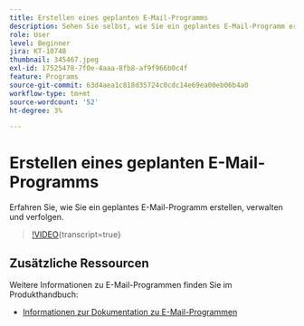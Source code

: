```yaml
---
title: Erstellen eines geplanten E-Mail-Programms
description: Sehen Sie selbst, wie Sie ein geplantes E-Mail-Programm erstellen, verwalten und verfolgen.
role: User
level: Beginner
jira: KT-10748
thumbnail: 345467.jpeg
exl-id: 17525478-7f0e-4aaa-8fb8-af9f966b0c4f
feature: Programs
source-git-commit: 63d4aea1c818d35724c0cdc14e69ea00eb06b4a0
workflow-type: tm+mt
source-wordcount: '52'
ht-degree: 3%

---
```


# Erstellen eines geplanten E-Mail-Programms

Erfahren Sie, wie Sie ein geplantes E-Mail-Programm erstellen, verwalten und verfolgen.

>[!VIDEO](https://video.tv.adobe.com/v/345467/?quality=12&learn=on){transcript=true}

## Zusätzliche Ressourcen

Weitere Informationen zu E-Mail-Programmen finden Sie im Produkthandbuch:

* [Informationen zur Dokumentation zu E-Mail-Programmen](https://experienceleague.adobe.com/docs/marketo/using/product-docs/email-marketing/email-programs/creating-an-email-program/understanding-email-programs.html?lang=en)
